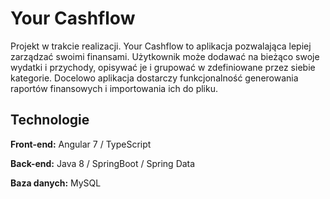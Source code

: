 # Your Cashflow

Projekt w trakcie realizacji. Your Cashflow to aplikacja pozwalająca lepiej zarządzać swoimi finansami. 
Użytkownik może dodawać na bieżąco swoje wydatki i przychody, opisywać je i grupować w zdefiniowane przez siebie kategorie.
Docelowo aplikacja dostarczy funkcjonalność generowania raportów finansowych i importowania ich do pliku.

## Technologie

**Front-end:** Angular 7 / TypeScript

**Back-end:** Java 8 / SpringBoot / Spring Data

**Baza danych:** MySQL